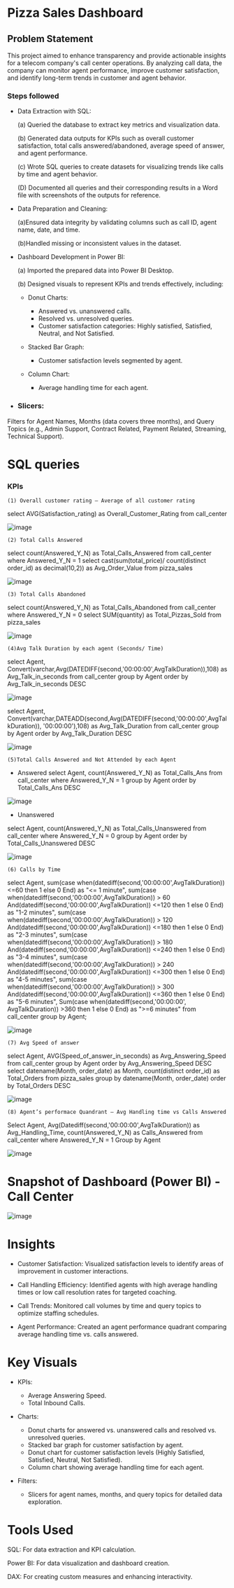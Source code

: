 
# Pizza Sales Dashboard

## Problem Statement

This project aimed to enhance transparency and provide actionable insights for a telecom company's call center operations. By analyzing call data, the company can monitor agent performance, improve customer satisfaction, and identify long-term trends in customer and agent behavior.

### Steps followed 

- Data Extraction with SQL:

    (a) Queried the database to extract key metrics and visualization data.

    (b) Generated data outputs for KPIs such as overall customer satisfaction, total calls answered/abandoned, average speed of answer, and agent performance.

    (c) Wrote SQL queries to create datasets for visualizing trends like calls by time and agent behavior.

    (D) Documented all queries and their corresponding results in a Word file with screenshots of the outputs for reference.



- Data Preparation and Cleaning:

    (a)Ensured data integrity by validating columns such as call ID, agent name, date, and time.

    (b)Handled missing or inconsistent values in the dataset.

- Dashboard Development in Power BI:

    (a) Imported the prepared data into Power BI Desktop.

    (b) Designed visuals to represent KPIs and trends effectively, including:

    - Donut Charts: 
        - Answered vs. unanswered calls.
        - Resolved vs. unresolved queries.
        - Customer satisfaction categories: Highly satisfied, Satisfied, Neutral, and Not Satisfied.

    - Stacked Bar Graph:
        - Customer satisfaction levels segmented by agent.

    - Column Chart:
        - Average handling time for each agent.

- ### Slicers:

Filters for Agent Names, Months (data covers three months), and Query Topics (e.g., Admin Support, Contract Related, Payment Related, Streaming, Technical Support).

        
# SQL queries
### KPIs

    (1) Overall customer rating – Average of all customer rating

select AVG(Satisfaction_rating) as Overall_Customer_Rating from call_center

![image](https://github.com/user-attachments/assets/f45b2df3-95c4-4a19-adb6-526862a1f873)


    (2) Total Calls Answered

select count(Answered_Y_N) as Total_Calls_Answered from call_center
where Answered_Y_N = 1
select cast(sum(total_price)/ count(distinct order_id) as decimal(10,2)) as Avg_Order_Value from pizza_sales

![image](https://github.com/user-attachments/assets/9f712ded-2a6d-427a-89fe-06b011f505de)


    (3) Total Calls Abandoned

select count(Answered_Y_N) as Total_Calls_Abandoned from call_center
where Answered_Y_N = 0
select SUM(quantity) as Total_Pizzas_Sold from pizza_sales

![image](https://github.com/user-attachments/assets/d0231f79-59db-4148-b864-e4121b3114e8)


    (4)Avg Talk Duration by each agent (Seconds/ Time)

select Agent,
Convert(varchar,Avg(DATEDIFF(second,'00:00:00',AvgTalkDuration)),108)
as Avg_Talk_in_seconds from call_center
group by Agent
order by Avg_Talk_in_seconds DESC

![image](https://github.com/user-attachments/assets/b7b44fa9-a483-4bec-a386-a116c2c54f37)

select Agent,
Convert(varchar,DATEADD(second,Avg(DATEDIFF(second,'00:00:00',AvgTalkDuration)), '00:00:00'),108)
as Avg_Talk_Duration from call_center
group by Agent
order by Avg_Talk_Duration DESC

![image](https://github.com/user-attachments/assets/aaef4f6c-ed60-4314-95c9-d2d720b15133)



    (5)Total Calls Answered and Not Attended by each Agent

 - Answered
select Agent, count(Answered_Y_N) as Total_Calls_Ans from call_center where Answered_Y_N = 1
group by Agent order by Total_Calls_Ans DESC

![image](https://github.com/user-attachments/assets/75f7cba3-2de7-4dae-8815-4a242a92f84b)

- Unanswered

select Agent, count(Answered_Y_N) as Total_Calls_Unanswered from call_center where Answered_Y_N = 0
group by Agent
order by Total_Calls_Unanswered DESC

![image](https://github.com/user-attachments/assets/d2b4bce0-dd6d-407a-8002-cfe468cf9353)

    (6) Calls by Time

select Agent,
sum(case when(datediff(second,'00:00:00',AvgTalkDuration)) <=60 then 1 else 0 End) as "<= 1 minute",
sum(case when(datediff(second,'00:00:00',AvgTalkDuration)) > 60
And(datediff(second,'00:00:00',AvgTalkDuration)) <=120 then 1 else 0 End) as "1-2 minutes",
sum(case when(datediff(second,'00:00:00',AvgTalkDuration)) > 120
And(datediff(second,'00:00:00',AvgTalkDuration)) <=180 then 1 else 0 End) as "2-3 minutes",
sum(case when(datediff(second,'00:00:00',AvgTalkDuration)) > 180
And(datediff(second,'00:00:00',AvgTalkDuration)) <=240 then 1 else 0 End) as "3-4 minutes",
sum(case when(datediff(second,'00:00:00',AvgTalkDuration)) > 240
And(datediff(second,'00:00:00',AvgTalkDuration)) <=300 then 1 else 0 End) as "4-5 minutes",
sum(case when(datediff(second,'00:00:00',AvgTalkDuration)) > 300
And(datediff(second,'00:00:00',AvgTalkDuration)) <=360 then 1 else 0 End) as "5-6 minutes",
Sum(case when(datediff(second,'00:00:00', AvgTalkDuration)) >360 then 1 else 0 End) as ">=6 minutes"
from call_center
group by Agent;

![image](https://github.com/user-attachments/assets/dcb6c4e1-e51f-4ac2-ad34-07653dae9662)


    (7) Avg Speed of answer

select Agent, AVG(Speed_of_answer_in_seconds)
as Avg_Answering_Speed from call_center
group by Agent
order by Avg_Answering_Speed DESC
select datename(Month, order_date) as Month, count(distinct order_id) as Total_Orders from pizza_sales
group by datename(Month, order_date)
order by Total_Orders DESC

![image](https://github.com/user-attachments/assets/93c6fadf-c8c2-41af-a5f8-2e8305323261)


    (8) Agent’s performace Quandrant – Avg Handling time vs Calls Answered

Select Agent, Avg(Datediff(second,'00:00:00',AvgTalkDuration)) as Avg_Handling_Time,
count(Answered_Y_N) as Calls_Answered from call_center where Answered_Y_N = 1
Group by Agent

![image](https://github.com/user-attachments/assets/8e82f7f8-aba2-497e-bcea-d8acb7564e5c)


# Snapshot of Dashboard (Power BI) - Call Center
![image](https://github.com/user-attachments/assets/13211117-d6c1-40eb-96bd-736ea25fe05f)


# Insights

- Customer Satisfaction:
    Visualized satisfaction levels to identify areas of improvement in customer interactions.

- Call Handling Efficiency: Identified agents with high average handling times or low call resolution rates for targeted coaching.

- Call Trends: Monitored call volumes by time and query topics to optimize staffing schedules.

- Agent Performance: Created an agent performance quadrant comparing average handling time vs. calls answered.

# Key Visuals
- KPIs:
    - Average Answering Speed.
    - Total Inbound Calls.

- Charts:
    - Donut charts for answered vs. unanswered calls and resolved vs. unresolved queries.
    - Stacked bar graph for customer satisfaction by agent.
    - Donut chart for customer satisfaction levels (Highly Satisfied, Satisfied, Neutral, Not Satisfied).
    - Column chart showing average handling time for each agent.

- Filters:
    - Slicers for agent names, months, and query topics for detailed data exploration.

# Tools Used
SQL: For data extraction and KPI calculation.

Power BI: For data visualization and dashboard creation.

DAX: For creating custom measures and enhancing interactivity.
